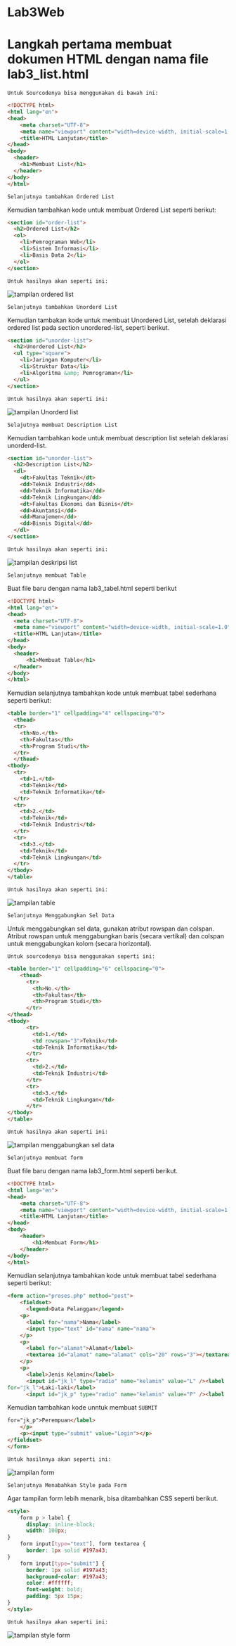 # Lab3Web

# Langkah pertama membuat dokumen HTML dengan nama file lab3_list.html
`Untuk Sourcodenya bisa menggunakan di bawah ini:`

```html
<!DOCTYPE html>
<html lang="en">
<head>
    <meta charset="UTF-8">
    <meta name="viewport" content="width=device-width, initial-scale=1.0">
    <title>HTML Lanjutan</title>
</head>
<body>
  <header>
    <h1>Membuat List</h1>
  </header>
</body>
</html>

```

`Selanjutnya tambahkan Ordered List`

Kemudian tambahkan kode untuk membuat Ordered List seperti berikut:

```html
<section id="order-list">
  <h2>Ordered List</h2>
  <ol>
    <li>Pemrograman Web</li>
    <li>Sistem Informasi</li>
    <li>Basis Data 2</li>
  </ol>
</section>
```

`Untuk hasilnya akan seperti ini:`

![tampilan ordered list](https://github.com/MikaelRivaldo/Lab3Web./assets/115770247/b614c4a0-576d-4fbd-8d6a-bf76108c3955)

`Selanjutnya tambahkan Unorderd List`

Kemudian tambakan kode untuk membuat Unordered List, setelah deklarasi ordered list pada
section unordered-list, seperti berikut.

```html
<section id="unorder-list">
  <h2>Unordered List</h2>
  <ul type="square">
    <li>Jaringan Komputer</li>
    <li>Struktur Data</li>
    <li>Algoritma &amp; Pemrograman</li>
  </ul>
</section>
```
`Untuk hasilnya akan seperti ini:`

![tampilan Unorderd list](https://github.com/MikaelRivaldo/Lab3Web./assets/115770247/e606db44-524f-472c-a358-1d17450a1dc7)

`Selajutnya membuat Description List`

Kemudian tambahkan kode untuk membuat description list setelah deklarasi unorderd-list.

```html
<section id="unorder-list">
  <h2>Description List</h2>
  <dl>
    <dt>Fakultas Teknik</dt>
    <dd>Teknik Industri</dd>
    <dd>Teknik Informatika</dd>
    <dd>Teknik Lingkungan</dd>
    <dt>Fakultas Ekonomi dan Bisnis</dt>
    <dd>Akuntansi</dd>
    <dd>Manajemen</dd>
    <dd>Bisnis Digital</dd>
  </dl>
</section>
```
`Untuk hasilnya akan seperti ini:`

![tampilan deskripsi list](https://github.com/MikaelRivaldo/Lab3Web./assets/115770247/43c4c434-10f5-4e1a-bc41-11d479da8800)

`Selanjutnya membuat Table`

Buat file baru dengan nama lab3_tabel.html seperti berikut

```html
<!DOCTYPE html>
<html lang="en">
<head>
  <meta charset="UTF-8">
  <meta name="viewport" content="width=device-width, initial-scale=1.0">
  <title>HTML Lanjutan</title>
</head>
<body>
  <header>
      <h1>Membuat Table</h1>
  </header>
</body>
</html>
```

Kemudian selanjutnya tambahkan kode untuk membuat tabel sederhana seperti berikut:

```html
<table border="1" cellpadding="4" cellspacing="0">
  <thead>
  <tr>
    <th>No.</th>
    <th>Fakultas</th>
    <th>Program Studi</th>
  </tr>
  </thead>
<tbody>
  <tr>
    <td>1.</td>
    <td>Teknik</td>
    <td>Teknik Informatika</td>
  </tr>
  <tr>
    <td>2.</td>
    <td>Teknik</td>
    <td>Teknik Industri</td>
  </tr>
  <tr>
    <td>3.</td>
    <td>Teknik</td>
    <td>Teknik Lingkungan</td>
  </tr>
</tbody>
</table>
```
`Untuk hasilnya akan seperti ini:`

![tampilan table](https://github.com/MikaelRivaldo/Lab3Web./assets/115770247/cfb60757-5584-4f7c-9f54-ea3e44502fdd)

`Selanjutnya Menggabungkan Sel Data`

Untuk menggabungkan sel data, gunakan atribut rowspan dan colspan. Atribut rowspan untuk
menggabungkan baris (secara vertikal) dan colspan untuk menggabungkan kolom (secara
horizontal).

`Untuk sourcodenya bisa menggunakan seperti ini:`

```html
<table border="1" cellpadding="6" cellspacing="0">
    <thead>
      <tr>
        <th>No.</th>
        <th>Fakultas</th>
        <th>Program Studi</th>
      </tr>
</thead>
<tbody>
      <tr>
        <td>1.</td>
        <td rowspan="3">Teknik</td>
        <td>Teknik Informatika</td>
      </tr>
      <tr>
        <td>2.</td>
        <td>Teknik Industri</td>
      </tr>
      <tr>
        <td>3.</td>
        <td>Teknik Lingkungan</td>
      </tr>
</tbody>
</table>
```
`Untuk hasilnya akan seperti ini:`

![tampilan menggabungkan sel data](https://github.com/MikaelRivaldo/Lab3Web./assets/115770247/8ea41792-22ad-42f1-9ecc-5605314788eb)

`Selanjutnya membuat form`

Buat file baru dengan nama lab3_form.html seperti berikut.

```html
<!DOCTYPE html>
<html lang="en">
<head>
    <meta charset="UTF-8">
    <meta name="viewport" content="width=device-width, initial-scale=1.0">
    <title>HTML Lanjutan</title>
</head>
<body>
    <header>
        <h1>Membuat Form</h1>
    </header>
</body>
</html>
```
Kemudian selanjutnya tambahkan kode untuk membuat tabel sederhana seperti berikut:

```html
<form action="proses.php" method="post">
    <fieldset>
      <legend>Data Pelanggan</legend>
    <p>
      <label for="nama">Nama</label>
      <input type="text" id="nama" name="nama">
    </p>
    <p>
      <label for="alamat">Alamat</label>
      <textarea id="alamat" name="alamat" cols="20" rows="3"></textarea>
    </p>
    <p>
      <label>Jenis Kelamin</label>
      <input id="jk_l" type="radio" name="kelamin" value="L" /><label
for="jk_l">Laki-laki</label>
      <input id="jk_p" type="radio" name="kelamin" value="P" /><label
```
Kemudian tambahkan kode unntuk membuat `SUBMIT`

```html
for="jk_p">Perempuan</label>
    </p>
    <p><input type="submit" value="Login"></p>
</fieldset>
</form>
```

`Untuk hasilnnya akan seperti ini:`

![tampilan form](https://github.com/MikaelRivaldo/Lab3Web./assets/115770247/24b8f8e0-1229-4009-a09e-1e22bb5d0f15)

`Selanjutnya Menabahkan Style pada Form`

Agar tampilan form lebih menarik, bisa ditambahkan CSS seperti berikut.

```html
<style>
    form p > label {
      display: inline-block;
      width: 100px;
}
    form input[type="text"], form textarea {
      border: 1px solid #197a43;
}
    form input[type="submit"] {
      border: 1px solid #197a43;
      background-color: #197a43;
      color: #ffffff;
      font-weight: bold;
      padding: 5px 15px;
}
</style>
```
`Untuk hasilnya akan seperti ini:`

![tampilan style form](https://github.com/MikaelRivaldo/Lab3Web./assets/115770247/1d9fde7f-d75f-490d-9b42-6cdb056800eb)
